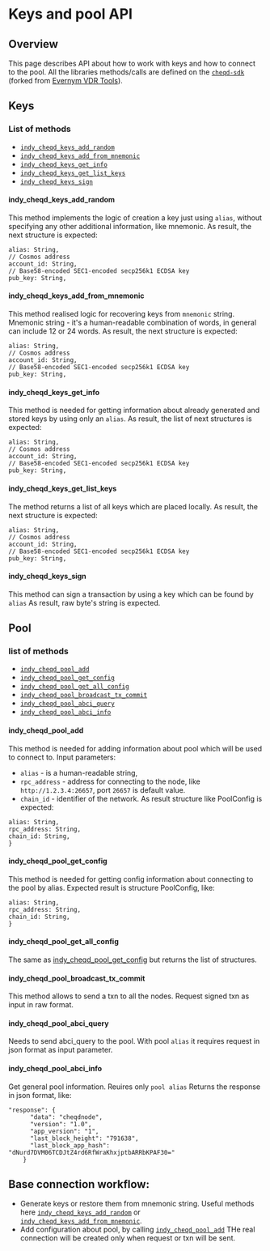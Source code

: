 # Keys and pool API

## Overview

This page describes API about how to work with keys and how to connect to the pool. 
All the libraries methods/calls are defined on the [`cheqd-sdk`](https://github.com/cheqd/cheqd-sdk) \(forked from [Evernym VDR Tools](https://gitlab.com/evernym/verity/vdr-tools)\).

## Keys
### List of methods
* [`indy_cheqd_keys_add_random`](#indy_cheqd_keys_add_random)
* [`indy_cheqd_keys_add_from_mnemonic`](#indy_cheqd_keys_add_from_mnemonic)
* [`indy_cheqd_keys_get_info`](#indy_cheqd_keys_get_info)
* [`indy_cheqd_keys_get_list_keys`](#indy_cheqd_keys_get_list_keys)
* [`indy_cheqd_keys_sign`](#indy_cheqd_keys_sign)

#### **indy_cheqd_keys_add_random**
This method implements the logic of creation a key just using `alias`, without specifying any other additional information, like mnemonic.
As result, the next structure is expected:
```
alias: String,
// Cosmos address
account_id: String,
// Base58-encoded SEC1-encoded secp256k1 ECDSA key
pub_key: String,
```

#### **indy_cheqd_keys_add_from_mnemonic**
This method realised logic for recovering keys from `mnemonic` string. Mnemonic string - it's a human-readable combination of words, in general can include 12 or 24 words.
As result, the next structure is expected:
```
alias: String,
// Cosmos address
account_id: String,
// Base58-encoded SEC1-encoded secp256k1 ECDSA key
pub_key: String,
```

#### **indy_cheqd_keys_get_info**
This method is needed for getting information about already generated and stored keys by using only an `alias`.
As result, the list of next structures is expected:
```
alias: String,
// Cosmos address
account_id: String,
// Base58-encoded SEC1-encoded secp256k1 ECDSA key
pub_key: String,
```

#### **indy_cheqd_keys_get_list_keys**
The method returns a list of all keys which are placed locally.
As result, the next structure is expected:
```
alias: String,
// Cosmos address
account_id: String,
// Base58-encoded SEC1-encoded secp256k1 ECDSA key
pub_key: String,
```

#### **indy_cheqd_keys_sign**
This method can sign a transaction by using a key which can be found by `alias`
As result, raw byte's string is expected.

## Pool

### list of methods
* [`indy_cheqd_pool_add`](#indy_cheqd_pool_add)
* [`indy_cheqd_pool_get_config`](#indy_cheqd_pool_get_config)
* [`indy_cheqd_pool_get_all_config`](#indy_cheqd_pool_get_all_config)
* [`indy_cheqd_pool_broadcast_tx_commit`](#indy_cheqd_pool_broadcast_tx_commit)
* [`indy_cheqd_pool_abci_query`](#indy_cheqd_pool_abci_query)
* [`indy_cheqd_pool_abci_info`](#indy_cheqd_pool_abci_info)

#### **indy_cheqd_pool_add**
This method is needed for adding information about pool which will be used to connect to.
Input parameters:
* `alias` - is a human-readable string,
* `rpc_address` - address for connecting to the node, like `http://1.2.3.4:26657`, port `26657` is default value.
* `chain_id` - identifier of the network.
As result structure like PoolConfig is expected:
```
alias: String,
rpc_address: String,
chain_id: String,
}
```
#### **indy_cheqd_pool_get_config**
This method is needed for getting config information about connecting to the pool by alias.
Expected result is structure PoolConfig, like:
```
alias: String,
rpc_address: String,
chain_id: String,
}
```
#### **indy_cheqd_pool_get_all_config**
The same as [indy_cheqd_pool_get_config](#indy_cheqd_pool_get_config) but returns the list of structures.
#### **indy_cheqd_pool_broadcast_tx_commit**
This method allows to send a txn to all the nodes.
Request signed txn as input in raw format.
#### **indy_cheqd_pool_abci_query**
Needs to send abci_query to the pool.
With pool `alias` it requires request in json format as input parameter.
#### **indy_cheqd_pool_abci_info**
Get general pool information. 
Reuires only `pool alias`
Returns the response in json format, like:
```
"response": {
      "data": "cheqdnode",
      "version": "1.0",
      "app_version": "1",
      "last_block_height": "791638",
      "last_block_app_hash": "dNurd7DVM06TCDJtZ4rd6RfWraKhxjptbARRbKPAF30="
    }
```

## Base connection workflow:
* Generate keys or restore them from mnemonic string. Useful methods here [`indy_cheqd_keys_add_random`](#indy_cheqd_keys_add_random) or [`indy_cheqd_keys_add_from_mnemonic`](#indy_cheqd_keys_add_from_mnemonic). 
* Add configuration about pool, by calling [`indy_cheqd_pool_add`](#indy_cheqd_pool_add)
THe real connection will be created only when request or txn will be sent.
